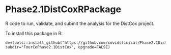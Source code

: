 # Phase2.1DistCoxRPackage
R code to run, validate, and submit the analysis for the DistCox project.

To install this package in R:

```
devtools::install_github("https://github.com/covidclinical/Phase2.1DistCoxRPackage", subdir="FourCePhase2.1DistCox", upgrade=FALSE)
```



